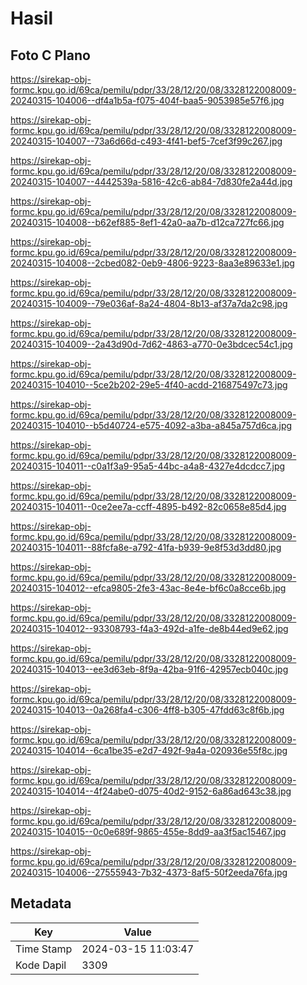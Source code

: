 # Hasil

## Foto C Plano

https://sirekap-obj-formc.kpu.go.id/69ca/pemilu/pdpr/33/28/12/20/08/3328122008009-20240315-104006--df4a1b5a-f075-404f-baa5-9053985e57f6.jpg

https://sirekap-obj-formc.kpu.go.id/69ca/pemilu/pdpr/33/28/12/20/08/3328122008009-20240315-104007--73a6d66d-c493-4f41-bef5-7cef3f99c267.jpg

https://sirekap-obj-formc.kpu.go.id/69ca/pemilu/pdpr/33/28/12/20/08/3328122008009-20240315-104007--4442539a-5816-42c6-ab84-7d830fe2a44d.jpg

https://sirekap-obj-formc.kpu.go.id/69ca/pemilu/pdpr/33/28/12/20/08/3328122008009-20240315-104008--b62ef885-8ef1-42a0-aa7b-d12ca727fc66.jpg

https://sirekap-obj-formc.kpu.go.id/69ca/pemilu/pdpr/33/28/12/20/08/3328122008009-20240315-104008--2cbed082-0eb9-4806-9223-8aa3e89633e1.jpg

https://sirekap-obj-formc.kpu.go.id/69ca/pemilu/pdpr/33/28/12/20/08/3328122008009-20240315-104009--79e036af-8a24-4804-8b13-af37a7da2c98.jpg

https://sirekap-obj-formc.kpu.go.id/69ca/pemilu/pdpr/33/28/12/20/08/3328122008009-20240315-104009--2a43d90d-7d62-4863-a770-0e3bdcec54c1.jpg

https://sirekap-obj-formc.kpu.go.id/69ca/pemilu/pdpr/33/28/12/20/08/3328122008009-20240315-104010--5ce2b202-29e5-4f40-acdd-216875497c73.jpg

https://sirekap-obj-formc.kpu.go.id/69ca/pemilu/pdpr/33/28/12/20/08/3328122008009-20240315-104010--b5d40724-e575-4092-a3ba-a845a757d6ca.jpg

https://sirekap-obj-formc.kpu.go.id/69ca/pemilu/pdpr/33/28/12/20/08/3328122008009-20240315-104011--c0a1f3a9-95a5-44bc-a4a8-4327e4dcdcc7.jpg

https://sirekap-obj-formc.kpu.go.id/69ca/pemilu/pdpr/33/28/12/20/08/3328122008009-20240315-104011--0ce2ee7a-ccff-4895-b492-82c0658e85d4.jpg

https://sirekap-obj-formc.kpu.go.id/69ca/pemilu/pdpr/33/28/12/20/08/3328122008009-20240315-104011--88fcfa8e-a792-41fa-b939-9e8f53d3dd80.jpg

https://sirekap-obj-formc.kpu.go.id/69ca/pemilu/pdpr/33/28/12/20/08/3328122008009-20240315-104012--efca9805-2fe3-43ac-8e4e-bf6c0a8cce6b.jpg

https://sirekap-obj-formc.kpu.go.id/69ca/pemilu/pdpr/33/28/12/20/08/3328122008009-20240315-104012--93308793-f4a3-492d-a1fe-de8b44ed9e62.jpg

https://sirekap-obj-formc.kpu.go.id/69ca/pemilu/pdpr/33/28/12/20/08/3328122008009-20240315-104013--ee3d63eb-8f9a-42ba-91f6-42957ecb040c.jpg

https://sirekap-obj-formc.kpu.go.id/69ca/pemilu/pdpr/33/28/12/20/08/3328122008009-20240315-104013--0a268fa4-c306-4ff8-b305-47fdd63c8f6b.jpg

https://sirekap-obj-formc.kpu.go.id/69ca/pemilu/pdpr/33/28/12/20/08/3328122008009-20240315-104014--6ca1be35-e2d7-492f-9a4a-020936e55f8c.jpg

https://sirekap-obj-formc.kpu.go.id/69ca/pemilu/pdpr/33/28/12/20/08/3328122008009-20240315-104014--4f24abe0-d075-40d2-9152-6a86ad643c38.jpg

https://sirekap-obj-formc.kpu.go.id/69ca/pemilu/pdpr/33/28/12/20/08/3328122008009-20240315-104015--0c0e689f-9865-455e-8dd9-aa3f5ac15467.jpg

https://sirekap-obj-formc.kpu.go.id/69ca/pemilu/pdpr/33/28/12/20/08/3328122008009-20240315-104006--27555943-7b32-4373-8af5-50f2eeda76fa.jpg


## Metadata

| Key        | Value               |
| ---------- | ------------------- |
| Time Stamp | 2024-03-15 11:03:47 |
| Kode Dapil | 3309                |



